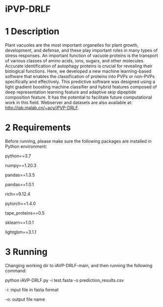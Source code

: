 # iPVP-DRLF


# 1 Description
Plant vacuoles are the most important organelles for plant growth, development, and defense, and these play important roles in many types of stress responses. An important function of vacuole proteins is the transport of various classes of amino acids, ions, sugars, and other molecules. Accurate identification of autophagy proteins is crucial for revealing their biological functions. Here, we developed a new machine learning-based software that enables the classification of proteins into PVPs or non-PVPs specifically and effectively. This predictive software was designed using a light gradient boosting machine classifier and hybrid features composed of deep representation learning feature and adaptive skip dipeptide composition feature. It has the potential to facilitate future computational work in this field.
Webserver and datasets are also available at:
http://lab.malab.cn/~acy/iPVP-DRLF.


# 2 Requirements
Before running, please make sure the following packages are installed in Python environment:

python==3.7

numpy==1.20.3

pandas==1.3.5

pandas==1.0.1

rich==9.12.4

pytorch==1.4.0

tape_proteins==0.5

sklearn==1.0.1

lightgbm==3.1.1


# 3 Running
Changing working dir to iAVP-DRLF-main, and then running the following command:

python iAVP-DRLF.py -i test.fasta -o prediction_results.csv

-i: input file in fasta format

-o: output file name
